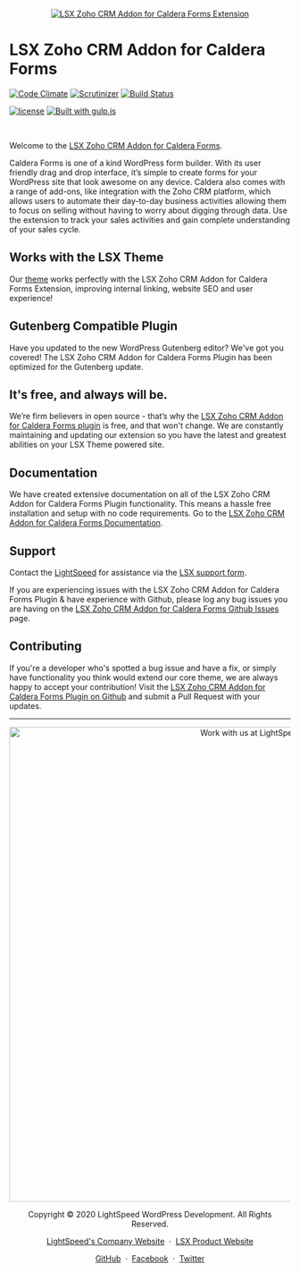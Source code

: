 <p align="center"><a target="_blank" href="https://lsx.lsdev.biz/"><img src="https://www.lsdev.biz/lsx/wp-content/uploads/2020/09/lsx-zoho-crm-addon-for-caldera-forms-banner-1544x500-1.jpg" alt="LSX Zoho CRM Addon for Caldera Forms Extension"></a>
</p>
<h1 align="left">LSX Zoho CRM Addon for Caldera Forms</h1>
<p align="left">
	<a href="https://codeclimate.com/github/lightspeeddevelopment/cf-zoho/"><img src="https://codeclimate.com/github/lightspeeddevelopment/cf-zoho/badges/gpa.svg" alt="Code Climate"></a>
	<a href="https://scrutinizer-ci.com/g/lightspeeddevelopment/cf-zoho/?branch=master"><img src="https://scrutinizer-ci.com/g/lightspeeddevelopment/cf-zoho/badges/quality-score.png?b=master" alt="Scrutinizer"></a>
	<a href="https://travis-ci.org/github/lightspeeddevelopment/cf-zoho/"><img src="https://travis-ci.org/lightspeeddevelopment/cf-zoho.svg?branch=master" alt="Build Status"></a>
</p>
<p align="left">
	<a href="https://www.gnu.org/licenses/gpl-3.0.en.html"><img src="https://poser.pugx.org/woocommerce/woocommerce/license" alt="license"></a>
	<a href="http://gulpjs.com/"><img src="https://img.shields.io/badge/built%20with-gulp.js-green.svg" alt="Built with gulp.js"></a>
</p>
<br>


Welcome to the [LSX Zoho CRM Addon for Caldera Forms](https://www.lsdev.biz/lsx/extensions/caldera-forms-zoho-crm-add-on/).

Caldera Forms is one of a kind WordPress form builder. With its user friendly drag and drop interface, it’s simple to create forms for your WordPress site that look awesome on any device. Caldera also comes with a range of add-ons, like integration with the Zoho CRM platform, which allows users to automate their day-to-day business activities allowing them to focus on selling without having to worry about digging through data. Use the extension to track your sales activities and gain complete understanding of your sales cycle.

## Works with the LSX Theme
Our  [theme](https://lsdev.biz/lsx/) works perfectly with the LSX Zoho CRM Addon for Caldera Forms Extension, improving internal linking, website SEO and user experience!

## Gutenberg Compatible Plugin
Have you updated to the new WordPress Gutenberg editor? We've got you covered! The LSX Zoho CRM Addon for Caldera Forms Plugin has been optimized for the Gutenberg update.

## It's free, and always will be.
We’re firm believers in open source - that’s why the [LSX Zoho CRM Addon for Caldera Forms plugin](https://www.lsdev.biz/lsx/extensions/caldera-forms-zoho-crm-add-on/) is free, and that won't change. We are constantly maintaining and updating our extension so you have the latest and greatest abilities on your LSX Theme powered site.

## Documentation

We have created extensive documentation on all of the LSX Zoho CRM Addon for Caldera Forms Plugin functionality. This means a hassle free installation and setup with no code requirements. Go to the [LSX Zoho CRM Addon for Caldera Forms Documentation](https://www.lsdev.biz/lsx/documentation/lsx-extensions/lsx-zoho-crm-addon-for-caldera-forms/).

## Support

Contact the [LightSpeed](https://lsdev.biz/) for assistance via the [LSX support form](https://www.lsdev.biz/lsx/support/).

If you are experiencing issues with the LSX Zoho CRM Addon for Caldera Forms Plugin & have experience with Github, please log any bug issues you are having on the [LSX Zoho CRM Addon for Caldera Forms Github Issues](https://github.com/lightspeeddevelopment/cf-zoho/issues) page.

## Contributing

If you're a developer who's spotted a bug issue and have a fix, or simply have functionality you think would extend our core theme, we are always happy to accept your contribution! Visit the [LSX Zoho CRM Addon for Caldera Forms Plugin on Github](https://github.com/lightspeeddevelopment/cf-zoho) and submit a Pull Request with your updates.

---
<p align="center">
  <a href="https://www.lsdev.biz/contact/"><img src="https://www.lsdev.biz/wp-content/uploads/2020/02/work-with-lightspeed.png" width="850" alt="Work with us at LightSpeed"></a>
</p>
<p align="center">
  Copyright © 2020 LightSpeed WordPress Development. All Rights Reserved.
</p>
<p align="center">
  <a href="https://www.lsdev.biz">LightSpeed's Company Website</a> &nbsp;&middot;&nbsp;
  <a href="https://www.lsdev.biz/lsx/">LSX Product Website</a>
</p>
<p align="center">
  <a href="https://github.com/lightspeeddevelopment">GitHub</a> &nbsp;&middot;&nbsp;
  <a href="https://facebook.com/lightspeedwordpressdevelopment">Facebook</a> &nbsp;&middot;&nbsp;
  <a href="https://twitter.com/lightspeedwp">Twitter</a>
</p>


